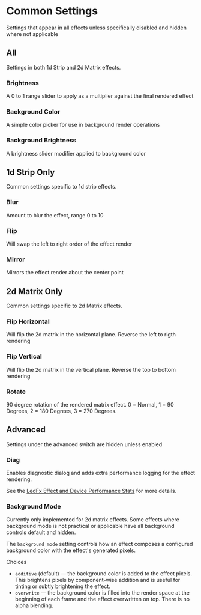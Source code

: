 # Common Settings

Settings that appear in all effects unless specifically disabled and hidden where not applicable

## All

Settings in both 1d Strip and 2d Matrix effects.

### Brightness

A 0 to 1 range slider to apply as a multiplier against the final rendered effect

### Background Color

A simple color picker for use in background render operations

### Background Brightness

A brightness slider modifier applied to background color

## 1d Strip Only

Common settings specific to 1d strip effects.

### Blur

Amount to blur the effect, range 0 to 10

### Flip

Will swap the left to right order of the effect render

### Mirror

Mirrors the effect render about the center point

## 2d Matrix Only

Common settings specific to 2d Matrix effects.

### Flip Horizontal

Will flip the 2d matrix in the horizontal plane. Reverse the left to rigth rendering

### Flip Vertical

Will flip the 2d matrix in the vertical plane. Reverse the top to bottom rendering

### Rotate

90 degree rotation of the rendered matrix effect. 0 = Normal, 1 = 90 Degrees, 2 = 180 Degrees, 3 = 270 Degrees.

## Advanced

Settings under the advanced switch are hidden unless enabled

### Diag

Enables diagnostic dialog and adds extra performance logging for the effect rendering.

See the [LedFx Effect and Device Performance Stats](/troubleshoot/network.md#ledfx-effect-and-device-performance-stats) for more details.

### Background Mode

Currently only implemented for 2d matrix effects. Some effects where background mode is not practical or applicable have all background controls default and hidden.

The `background_mode` setting controls how an effect composes a configured background color with the effect's generated pixels.

Choices
- `additive` (default) — the background color is added to the effect pixels. This brightens pixels by component-wise addition and is useful for tinting or subtly brightening the effect.
- `overwrite` — the background color is filled into the render space at the beginning of each frame and the effect overwritten on top. There is no alpha blending.
